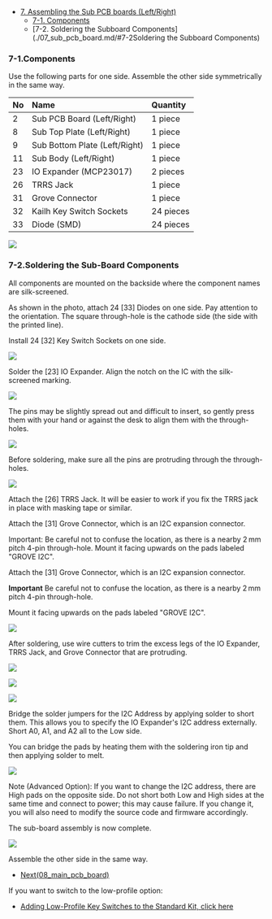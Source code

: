 <!-- ### Monkeypad Build Guide Top Page is here [English](01_build_guide.md)  -->

  - [7. Assembling the Sub PCB boards (Left/Right)](07_sub_pcb_board.md)
    - [7-1. Components](./07_sub_pcb_board.md/#7-1Components)
    - [7-2. Soldering the Subboard Components](./07_sub_pcb_board.md/#7-2Soldering the Subboard Components)

### 7-1.Components

Use the following parts for one side. Assemble the other side symmetrically in the same way.

| No | Name	| Quantity |
|:-|:-|:-|
|  2 | Sub PCB Board (Left/Right) | 1 piece |
|  8 | Sub Top Plate (Left/Right) | 1 piece |
|  9 | Sub Bottom Plate (Left/Right) | 1 piece |
| 11 | Sub Body (Left/Right) | 1 piece |
| 23 | IO Expander (MCP23017) | 2 pieces | |
| 26 | TRRS Jack | 1 piece |
| 31 | Grove Connector | 1 piece |
| 32 | Kailh Key Switch Sockets | 24 pieces |
| 33 | Diode (SMD) | 24 pieces |

![](../images/07/monkeypad_7_01.jpeg)

### 7-2.Soldering the Sub-Board Components

All components are mounted on the backside where the component names are silk-screened.

As shown in the photo, attach 24 [33] Diodes on one side. Pay attention to the orientation. The square through-hole is the cathode side (the side with the printed line).

Install 24 [32] Key Switch Sockets on one side.

![](../images/07/monkeypad_7_02.jpeg)

Solder the [23] IO Expander. Align the notch on the IC with the silk-screened marking.

![](../images/07/monkeypad_7_12.jpeg)

The pins may be slightly spread out and difficult to insert, so gently press them with your hand or against the desk to align them with the through-holes.

![](../images/07/monkeypad_7_03.jpeg)

Before soldering, make sure all the pins are protruding through the through-holes.

![](../images/07/monkeypad_7_04.jpeg)

Attach the [26] TRRS Jack. It will be easier to work if you fix the TRRS jack in place with masking tape or similar.

Attach the [31] Grove Connector, which is an I2C expansion connector.

Important: Be careful not to confuse the location, as there is a nearby 2 mm pitch 4-pin through-hole. Mount it facing upwards on the pads labeled "GROVE I2C".

Attach the [31] Grove Connector, which is an I2C expansion connector.

**Important** Be careful not to confuse the location, as there is a nearby 2 mm pitch 4-pin through-hole.

Mount it facing upwards on the pads labeled "GROVE I2C".

![](../images/07/monkeypad_7_06.jpeg)

After soldering, use wire cutters to trim the excess legs of the IO Expander, TRRS Jack, and Grove Connector that are protruding.

![](../images/07/monkeypad_7_07.jpeg)

![](../images/07/monkeypad_7_08.jpeg)

![](../images/07/monkeypad_7_09.jpeg)

Bridge the solder jumpers for the I2C Address by applying solder to short them. This allows you to specify the IO Expander's I2C address externally. Short A0, A1, and A2 all to the Low side.

You can bridge the pads by heating them with the soldering iron tip and then applying solder to melt.

![](../images/07/monkeypad_7_10.jpeg)

Note (Advanced Option): If you want to change the I2C address, there are High pads on the opposite side. Do not short both Low and High sides at the same time and connect to power; this may cause failure. If you change it, you will also need to modify the source code and firmware accordingly.

The sub-board assembly is now complete.

![](../images/07/monkeypad_7_11.jpeg)

Assemble the other side in the same way.

  - [Next(08_main_pcb_board)](08_main_pcb_board.md)

If you want to switch to the low-profile option:

  - [Adding Low-Profile Key Switches to the Standard Kit, click here](low_profile/07_sub_pcb_board_low_profile.md)
